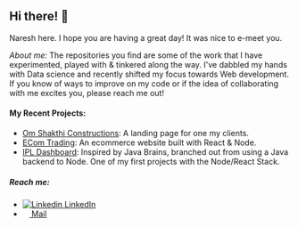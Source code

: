 ## Hi there! 👋

Naresh here. I hope you are having a great day! It was nice to e-meet you.

*About me:* The repositories you find are some of the work that I have experimented, played with & tinkered along the way. I've dabbled my hands with Data science and recently shifted my focus towards Web development. If you know of ways to improve on my code or if the idea of collaborating with me excites you, please reach me out!

#### My Recent Projects:
* [Om Shakthi Constructions](https://om-shakthi-constructions.cyclic.app/): A landing page for one my clients.
* [ECom Trading](https://ecom-trading.cyclic.app/): An ecommerce website built with React & Node.
* [IPL Dashboard](https://ipl-dashboard.cyclic.app/): Inspired by Java Brains, branched out from using a Java backend to Node. One of my first projects with the Node/React Stack.
 
##### Reach me:
- [![Linkedin](https://i.stack.imgur.com/gVE0j.png) LinkedIn](https://www.linkedin.com/in/naresh-omega/)
- [<img src="https://i.imgur.com/E111DD3.jpeg" width="12" height="10"> Mail](mailto:naresh.naresh000@gmail.com)

